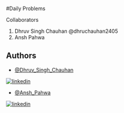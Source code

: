 #Daily Problems

Collaborators
1. Dhruv Singh Chauhan @dhruchauhan2405
2. Ansh Pahwa


## Authors

- [@Dhruv_Singh_Chauhan](https://github.com/dhruvchauhan2405)


[![linkedin](https://img.shields.io/badge/linkedin-0A66C2?style=for-the-badge&logo=linkedin&logoColor=white)](https://www.linkedin.com/in/dhruv-chauhan-61047319a/)




- [@Ansh_Pahwa](https://github.com/ansh04012020)


[![linkedin](https://img.shields.io/badge/linkedin-0A66C2?style=for-the-badge&logo=linkedin&logoColor=white)](https://www.linkedin.com/in/ansh-pahwa-b666b3206/)
